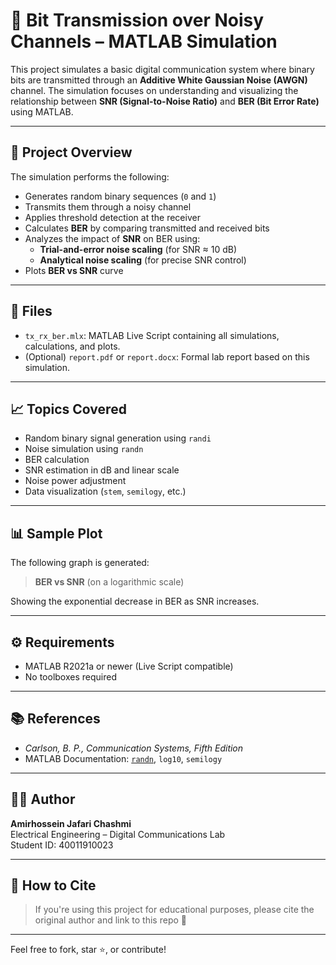 # 📡 Bit Transmission over Noisy Channels – MATLAB Simulation

This project simulates a basic digital communication system where binary bits are transmitted through an **Additive White Gaussian Noise (AWGN)** channel. The simulation focuses on understanding and visualizing the relationship between **SNR (Signal-to-Noise Ratio)** and **BER (Bit Error Rate)** using MATLAB.

---

## 🧪 Project Overview

The simulation performs the following:

- Generates random binary sequences (`0` and `1`)
- Transmits them through a noisy channel
- Applies threshold detection at the receiver
- Calculates **BER** by comparing transmitted and received bits
- Analyzes the impact of **SNR** on BER using:
  - **Trial-and-error noise scaling** (for SNR ≈ 10 dB)
  - **Analytical noise scaling** (for precise SNR control)
- Plots **BER vs SNR** curve

---

## 📁 Files

- `tx_rx_ber.mlx`: MATLAB Live Script containing all simulations, calculations, and plots.
- (Optional) `report.pdf` or `report.docx`: Formal lab report based on this simulation.

---

## 📈 Topics Covered

- Random binary signal generation using `randi`
- Noise simulation using `randn`
- BER calculation
- SNR estimation in dB and linear scale
- Noise power adjustment
- Data visualization (`stem`, `semilogy`, etc.)

---

## 📊 Sample Plot

The following graph is generated:

> **BER vs SNR** (on a logarithmic scale)

Showing the exponential decrease in BER as SNR increases.

---

## ⚙️ Requirements

- MATLAB R2021a or newer (Live Script compatible)
- No toolboxes required

---

## 📚 References

- *Carlson, B. P., Communication Systems, Fifth Edition*
- MATLAB Documentation: [`randn`](https://www.mathworks.com/help/matlab/ref/randn.html), `log10`, `semilogy`

---

## 🧑‍💻 Author

**Amirhossein Jafari Chashmi**  
Electrical Engineering – Digital Communications Lab  
Student ID: 40011910023

---

## 🔗 How to Cite

> If you're using this project for educational purposes, please cite the original author and link to this repo 🙏

---

Feel free to fork, star ⭐, or contribute!
